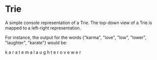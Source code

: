 # Trie
A simple console representation of a Trie.
The top-down view of a Trie is mapped to a left-right representation.

For instance, the output for the words {"karma", "love", "low", "lower", "laughter", "karate"} would be:

k a r a t e
      m a
l a u g h t e r
  o v e
    w e r

